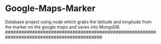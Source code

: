 # Google-Maps-Marker
Database project using node which grabs the latitude and longitude from the marker on the google maps and saves into MongoDB.
############################################################################################

